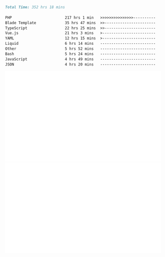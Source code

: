 <!--START_SECTION:waka-->

```markdown
Total Time: 352 hrs 18 mins

PHP                        217 hrs 1 min   >>>>>>>>>>>>>>>----------   60.59 %
Blade Template             35 hrs 47 mins  >>-----------------------   09.99 %
TypeScript                 22 hrs 25 mins  >>-----------------------   06.26 %
Vue.js                     21 hrs 3 mins   >------------------------   05.88 %
YAML                       12 hrs 15 mins  >------------------------   03.42 %
Liquid                     6 hrs 14 mins   -------------------------   01.74 %
Other                      5 hrs 52 mins   -------------------------   01.64 %
Bash                       5 hrs 24 mins   -------------------------   01.51 %
JavaScript                 4 hrs 49 mins   -------------------------   01.35 %
JSON                       4 hrs 20 mins   -------------------------   01.21 %
```

<!--END_SECTION:waka-->
<p align="center">
    <img src="https://raw.githubusercontent.com/rjp2525/rjp2525/output/generated/overview.svg">
    <img src="https://raw.githubusercontent.com/rjp2525/rjp2525/output/generated/languages.svg">
</p>
